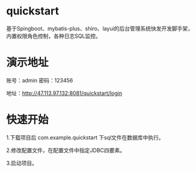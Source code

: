 # quickstart
基于Spingboot、mybatis-plus、shiro、layui的后台管理系统快发开发脚手架，内置权限角色控制，各种日志SQL监控。
# 演示地址

账号：admin   密码：123456

地址：<a target='_blank'>http://47.113.97.132:8081/quickstart/login</a>

# 快速开始
1.下载项目后  com.example.quickstart 下sql文件在数据库中执行。

2.修改配置文件，在配置文件中指定JDBC四要素。

3.启动项目。
